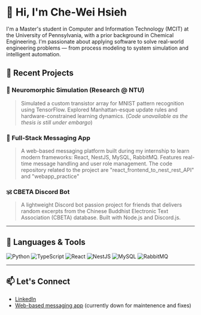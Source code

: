 # 👋 Hi, I'm Che-Wei Hsieh

I'm a Master's student in Computer and Information Technology (MCIT) at the University of Pennsylvania, with a prior background in Chemical Engineering. I'm passionate about applying software to solve real-world engineering problems — from process modeling to system simulation and intelligent automation.

## 🔬 Recent Projects

### 🧠 Neuromorphic Simulation (Research @ NTU)
> Simulated a custom transistor array for MNIST pattern recognition using TensorFlow. Explored Manhattan-esque update rules and hardware-constrained learning dynamics. (*Code unavailable as the thesis is still under embargo*)

### 💬 Full-Stack Messaging App
> A web-based messaging platform built during my internship to learn modern frameworks: React, NestJS, MySQL, RabbitMQ. Features real-time message handling and user role management. The code repository related to the project are "react_frontend_to_nest_rest_API" and "webapp_practice" 

### 🕉️ CBETA Discord Bot
> A lightweight Discord bot passion project for friends that delivers random excerpts from the Chinese Buddhist Electronic Text Association (CBETA) database. Built with Node.js and Discord.js.

---

## 🔧 Languages & Tools
![Python](https://img.shields.io/badge/Python-3776AB?style=flat&logo=python&logoColor=white)
![TypeScript](https://img.shields.io/badge/TypeScript-007ACC?style=flat&logo=typescript&logoColor=white)
![React](https://img.shields.io/badge/React-20232A?style=flat&logo=react)
![NestJS](https://img.shields.io/badge/NestJS-E0234E?style=flat&logo=nestjs)
![MySQL](https://img.shields.io/badge/MySQL-00000F?style=flat&logo=mysql&logoColor=white)
![RabbitMQ](https://img.shields.io/badge/RabbitMQ-FF6600?style=flat&logo=rabbitmq&logoColor=white)

---

## 📫 Let's Connect
- [LinkedIn](https://www.linkedin.com/in/cheweihsieh/)
- [Web-based messaging app](https://demo-chatapp.duckdns.org) (currently down for maintenence and fixes)

